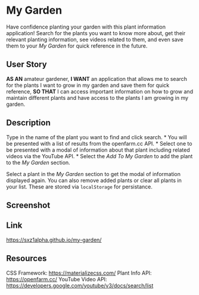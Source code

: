 # My Garden
Have confidence planting your garden with this plant information application! Search for the plants you want to know more about, get their relevant planting information, see videos related to them, and even save them to your *My Garden* for quick reference in the future.


## User Story

**AS AN** amateur gardener,
**I WANT** an application that allows me to search for the plants I want to grow in my garden and save them for quick reference,
**SO THAT** I can access important information on how to grow and maintain different plants and have access to the plants I am growing in my garden.


## Description
Type in the name of the plant you want to find and click search.
    * You will be presented with a list of results from the openfarm.cc API.
    * Select one to be presented with a modal of information about that plant including related videos via the YouTube API. 
    * Select the *Add To My Garden* to add the plant to the *My Garden* section.


Select a plant in the *My Garden* section to get the modal of information displayed again. You can also remove added plants or clear all plants in your list. These are stored via `localStorage` for persistance.


## Screenshot



## Link

https://sxz1alpha.github.io/my-garden/


## Resources

CSS Framework: https://materializecss.com/
Plant Info API: https://openfarm.cc/
YouTube Video API: https://developers.google.com/youtube/v3/docs/search/list